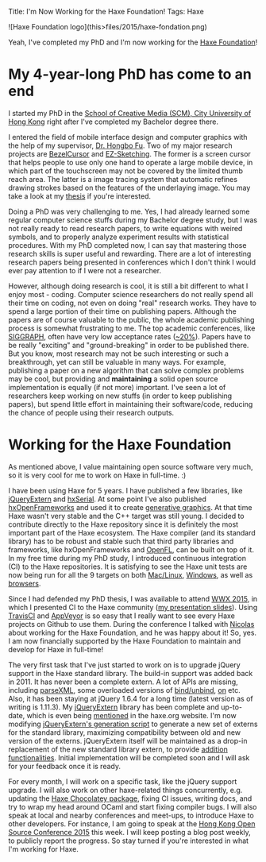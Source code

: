 Title: I'm Now Working for the Haxe Foundation!
Tags: Haxe

<span class="center">
![Haxe Foundation logo](this>files/2015/haxe-fondation.png)
</span>

Yeah, I've completed my PhD and I'm now working for the [Haxe Foundation](http://haxe.org/foundation/)!

# My 4-year-long PhD has come to an end

I started my PhD in the [School of Creative Media (SCM), City University of Hong Kong](http://www.scm.cityu.edu.hk/) right after I've completed my Bachelor degree there.
<!-- SCM is interdisciplinary. There are courses on media stuffs like photography, animation, and creative writing, as well as regular computer science stuffs for building interactive installations and games. Naturally, when it comes to research, it is possible to focus on either arts or computer science. Although they are both interesting to me, I took the science side, as I can appreciate and identify good science research better than the arts papers. You know, art theories are somewhat abstract and it is hard to argue whether a piece of modern art is better than the other. But it is relatively easy to reason about computer algorithms or products in terms of time complexity or usability. And I'm better at coding then writing anyway. -->
I entered the field of mobile interface design and computer graphics with the help of my supervisor, [Dr. Hongbo Fu](http://sweb.cityu.edu.hk/hongbofu/). Two of my major research projects are [BezelCursor](http://sweb.cityu.edu.hk/hongbofu/projects/BezelCursor/) and [EZ-Sketching](http://sweb.cityu.edu.hk/hongbofu/projects/EZSketching_SIG14/). The former is a screen cursor that helps people to use only one hand to operate a large mobile device, in which part of the touchscreen may not be covered by the limited thumb reach area. The latter is a image tracing system that automatic refines drawing strokes based on the features of the underlaying image. You may take a look at my [thesis](https://www.academia.edu/12882228/Accessibility_Extensibility_and_Accuracy_in_Mobile_Device_Interaction) if you're interested.

Doing a PhD was very challenging to me. Yes, I had already learned some regular computer science stuffs during my Bachelor degree study, but I was not really ready to read research papers, to write equations with weired symbols, and to properly analyze experiment results with statistical procedures. With my PhD completed now, I can say that mastering those research skills is super useful and rewarding. There are a lot of interesting research papers being presented in conferences which I don't think I would ever pay attention to if I were not a researcher.

However, although doing research is cool, it is still a bit different to what I enjoy most - coding. Computer science researchers do not really spend all their time on coding, not even on doing "real" research works. They have to spend a large portion of their time on publishing papers. Although the papers are of course valuable to the public, the whole academic publishing process is somewhat frustrating to me. The top academic conferences, like [SIGGRAPH](http://www.siggraph.org/), often have very low acceptance rates ([~20%](http://kesen.realtimerendering.com/)). Papers have to be really "exciting" and "ground-breaking" in order to be published there. But you know, most research may not be such interesting or such a breakthrough, yet can still be valuable in many ways. For example, publishing a paper on a new algorithm that can solve complex problems may be cool, but providing and **maintaining** a solid open source implementation is equally (if not more) important. I've seen a lot of researchers keep working on new stuffs (in order to keep publishing papers), but spend little effort in maintaining their software/code, reducing the chance of people using their research outputs.

# Working for the Haxe Foundation

As mentioned above, I value maintaining open source software very much, so it is very cool for me to work on Haxe in full-time. :)

I have been using Haxe for 5 years. I have published a few libraries, like [jQueryExtern](https://github.com/andyli/jQueryExternForHaxe) and [hxSerial](https://github.com/andyli/hxSerial). At some point I've also published [hxOpenFrameworks](https://github.com/andyli/hxOpenFrameworks) and used it to create [generative graphics](https://www.flickr.com/photos/andy-li/sets/72157625719497466). At that time Haxe wasn't very stable and the C++ target was still young. I decided to contribute directly to the Haxe repository since it is definitely the most important part of the Haxe ecosystem. The Haxe compiler (and its standard library) has to be robust and stable such that third party libraries and frameworks, like hxOpenFrameworks and [OpenFL](http://www.openfl.org/), can be built on top of it. In my free time during my PhD study, I introduced continuous integration (CI) to the Haxe repositories. It is satisfying to see the Haxe unit tests are now being run for all the 9 targets on both [Mac/Linux](https://travis-ci.org/HaxeFoundation/haxe), [Windows](https://ci.appveyor.com/project/HaxeFoundation/haxe/), as well as [browsers](https://saucelabs.com/u/haxe).

Since I had defended my PhD thesis, I was available to attend [WWX 2015](http://wwx.silexlabs.org/2015/), in which I presented CI to the Haxe community ([my presentation slides](https://docs.google.com/presentation/d/1AcqUbB_Zn5dQyxpv9BYokOXMPuEcYEXMA7w6E50kpNo/edit?usp=sharing)). Using [TravisCI](https://travis-ci.org/) and [AppVeyor](http://www.appveyor.com/) is so easy that I really want to see every Haxe projects on Github to use them. During the conference I talked with [Nicolas](https://twitter.com/ncannasse) about working for the Haxe Foundation, and he was happy about it! So, yes. I am now financially supported by the Haxe Foundation to maintain and develop for Haxe in full-time!

The very first task that I've just started to work on is to upgrade jQuery support in the Haxe standard library. The build-in support was added back in 2011. It has never been a complete extern. A lot of APIs are missing, including [parseXML](https://github.com/HaxeFoundation/haxe/pull/4026), some overloaded versions of [bind/unbind](https://github.com/HaxeFoundation/haxe/pull/4078), [on](https://github.com/HaxeFoundation/haxe/pull/3045/files) etc. Also, it has been staying at jQuery 1.6.4 for a long time (latest version as of writing is 1.11.3). My [jQueryExtern](https://github.com/andyli/jQueryExternForHaxe) library has been complete and up-to-date, which is even being [mentioned](http://haxe.org/use-cases/web/) in the haxe.org website. I'm now modifying [jQueryExtern's generation script](https://github.com/andyli/jQueryExternForHaxe/blob/master/jQuery/haxe/gen/CoreExternGenerator.hx) to generate a new set of externs for the standard library, maximizing compatibility between old and new version of the externs. jQueryExtern itself will be maintained as a drop-in replacement of the new standard library extern, to provide [addition functionalities](https://github.com/andyli/jQueryExternForHaxe/wiki/Haxe-3#config). Initial implementation will be completed soon and I will ask for your feedback once it is ready.

For every month, I will work on a specific task, like the jQuery support upgrade. I will also work on other haxe-related things concurrently, e.g. updating the [Haxe Chocolatey package](this>2015/01/28/installing-haxe-on-windows-using-chocolatey/), fixing CI issues, writing docs, and try to wrap my head around OCaml and start fixing compiler bugs. I will also speak at local and nearby conferences and meet-ups, to introduce Haxe to other developers. For instance, I am going to speak at the [Hong Kong Open Source Conference 2015](http://2015.opensource.hk/agenda/topic/transcompiling-towards-the-freedom-of-programming-language-and-platform-choice/) this week. I will keep posting a blog post weekly, to publicly report the progress. So stay turned if you're interested in what I'm working for Haxe.

